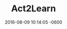---
layout: post
title:  "Act2Learn"
date:   2016-08-09 10:14:05 -0600
cats: Web Design, Web Development, Content Creation, Re-branding, Copy-writing
categories: portfolio
port-link-title: Act2Learn
port-link: http://www.act2learn.net
thumb-image: /assets/jpg/act2learn-portfolio-thumb.jpg
outline: "<p>While working at Trickster Theatre I was given the job of developing and designing the new Act2Learn.ca (previously the action learning institute). As the only person on the project I was tasked with creating a style guide for the brand (including new logo), transitioning all lesson plans from the old site, building in functionality that would allow users to create new accounts with the goal to eventually charge for the service and (of course) designing the new site.</p>
<p>I picked WordPress for the CMS because I was the most familiar with it at the time and figured I would be able to leverage its feature set on this project. Also the WordPress dashboard is pretty user friendly and customizable, which was key for being able to hand off the finished site and have non developers be able to easily add content over time. I also picked BootStrap as a framework so I would have a good foundation to design upon and not have to worry about building a custom grid system or anything like that.</p>"
musings: "<p>I really got to flex my design and development muscles on this project. Me and the WordPress API became much closer friends by the time Act2Learn launched in 2015. This was also the project on which I lost my Git and GitHub virginity. Even though I was the sole developer on the project, It was nice to have an on-line repo keeping track of my commits. Being able to create a branch to work on specific functionality and then merge it back to a master is an amazing feature and one I can't believe I lived without on other projects.</p>
<p>Transitioning content from a website that was built in 2001 also posed an interesting learning experience. I originally was going to try and export some of the lesson plan data from the sites database, however, it turned out that the old site at one point had a forum built into it. Who ever built the site didn't implement any kind of spam protection on it though so the database turned ending up being a massive collection of porn ads and all sorts of nonsense. In the end it was faster to build a custom post type for the lesson plans and rebuild them all. </p>"
images:
    -   image_path: "../assets/jpg/posts/act2learn/A2L-HomeLogin-Full.jpg"
        alt: "Act 2 Learn: Full Width Home Page"
        caption: "Act2Learn's homepage was designed to be fun and colorful. The homepage gives a quick overview of the product so that teachers and schools can easily sign-up to use the site."
    -   image_path: "../assets/jpg/posts/act2learn/A2L-HomeLogout-Crop.jpg"
        alt: "Act 2 Learn: Custom Login Page"
        caption: "Because the site required a membership I decided to write some PHP to dynamically change the navigation and homepage links to make it easier to access member content."
    -   image_path: "../assets/jpg/posts/act2learn/A2L-Join-Full.jpg"
        alt: "Act 2 Learn: Full Width Register Page"
        caption: "I overrode the standard WordPress login/registration page with custom built pages. I built a custom plug-in to achieve the requested functionality. The client wanted more information from the user when they signed up for a new account and I wanted more control over the design."
    -   image_path: "../assets/jpg/posts/act2learn/A2L-LessonPlan-Full.jpg"
        alt: "Act 2 Learn: Full Width Lesson Plan Index"
        caption: "Lesson Plans were separated into a hierarchy of categories making it easy for teachers to drill down into the content and find what is available for their grade and subject."
    -   image_path: "../assets/jpg/posts/act2learn/A2L-ExampleLesson-Full.jpg"
        alt: "Act 2 Learn: Full Width Example Lesson Plan"
        caption: "In the WordPress back-end I created a custom post type for lesson plans making it much easier for the client to add new content in the future without having to fiddle with any code. It also made inputing the 90 plus lesson plans much easier on me."
---